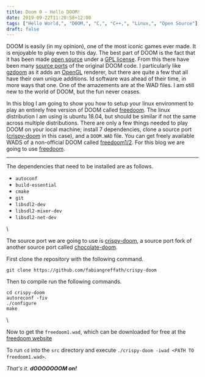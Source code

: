 ```yaml
---
title: Doom 0 ~ Hello DOOM!
date: 2019-09-22T11:20:58+12:00
tags: ["Hello World,", "DOOM,", "C,", "C++,", "Linux,", "Open Source"]
draft: false
---
```


DOOM is easily (in my opinion), one of the most iconic games ever made. It is enjoyable to play even to this day. The best part of DOOM is the fact that it has been made [open source](https://github.com/id-Software/DOOM) under a [GPL license](https://doomwiki.org/wiki/Linux_Doom). From this there have been many [source ports](https://doomwiki.org/wiki/Source_port) of the original DOOM code. I particularly like [gzdoom](https://github.com/coelckers/gzdoom) as it adds an [OpenGL](https://en.wikipedia.org/wiki/OpenGL) renderer, but there are quite a few that all have their own unique additions. Id software was ahead of their time, in more ways that one. One of the amazements are at the WAD files.
I am still new to the world of DOOM, but the fun never ceases.

In this blog I am going to show you how to setup your linux environment to play an entirely free version of DOOM called [freedoom](https://freedoom.github.io/). The linux distribution I am using is ubuntu 18.04, but should be similar if not the same across multiple distributions. There are only a few things needed to play DOOM on your local machine; install 7 dependencies, clone a source port ([crispy-doom](https://github.com/fabiangreffrath/crispy-doom) in this case), and a `DOOM.WAD` file. You can get freely available WADS of a non-official DOOM called [freedoom1/2](https://freedoom.github.io/download.html). For this blog we are going to use [freedoom](https://freedoom.github.io).

---

The dependencies that need to be installed are as follows.

* `autoconf`
* `build-essential`
* `cmake`
* `git`
* `libsdl2-dev`
* `libsdl2-mixer-dev`
* `libsdl2-net-dev`

\

The source port we are going to use is [crispy-doom](https://github.com/fabiangreffrath/crispy-doom), a source port fork of another source port called [chocolate-doom](https://github.com/chocolate-doom/chocolate-doom).

First clone the repository with the following command.

`git clone https://github.com/fabiangreffath/crispy-doom`

Then to compile run the following commands.

```
cd crispy-doom
autoreconf -fiv
./configure
make
``` 

\

Now to get the `freedoom1.wad`, which can be downloaded for free at the [freedoom website](https://freedoom.github.io/download.html)

To run `cd` into the `src` directory and execute `./crispy-doom -iwad <PATH TO freedoom1.wad>`.

*That's it*. ***dOOOOOOOM on!***
